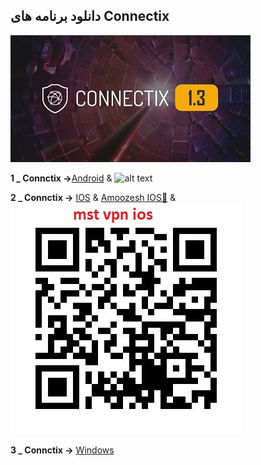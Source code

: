 <h2>دانلود برنامه های  Connectix </h2>


![alt text](image/c11.jpg "Title")



 **1 _ Connctix →**[Android](https://apps.irancdn.org/android/Connectix-1.3.2.apk) & ![alt text](image/cand.jpg "Title")
 
**2 _ Connctix →** [IOS](http://testflight.apple.com/join/ATDvld9Y)  & [Amoozesh IOS🎥](https://drive.google.com/file/d/1ZNYhNTZCxctBvze1bEsSok4ujWjHx756/view?usp=drive_web) & ![alt text](image/cios.jpg "Title")


**3 _ Connctix →** [Windows](https://apps.irancdn.org/windows/Connectix-1.3.2.zip)



